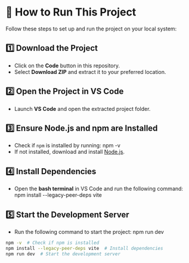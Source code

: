 # 🚀 How to Run This Project  

Follow these steps to set up and run the project on your local system:  

## **1️⃣ Download the Project**  
- Click on the **Code** button in this repository.  
- Select **Download ZIP** and extract it to your preferred location.  

## **2️⃣ Open the Project in VS Code**  
- Launch **VS Code** and open the extracted project folder.  

## **3️⃣ Ensure Node.js and npm are Installed**  
- Check if `npm` is installed by running: npm -v
- If not installed, download and install [Node.js](https://nodejs.org/).  

## **4️⃣ Install Dependencies**  
- Open the **bash terminal** in VS Code and run the following command: npm install --legacy-peer-deps vite 

## **5️⃣ Start the Development Server**  
- Run the following command to start the project: npm run dev

```sh
npm -v  # Check if npm is installed  
npm install --legacy-peer-deps vite  # Install dependencies  
npm run dev  # Start the development server  
